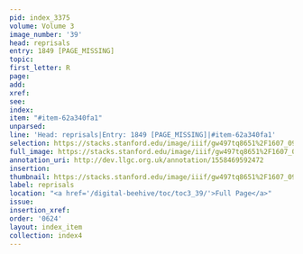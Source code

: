 ```yaml
---
pid: index_3375
volume: Volume 3
image_number: '39'
head: reprisals
entry: 1849 [PAGE_MISSING]
topic: 
first_letter: R
page: 
add: 
xref: 
see: 
index: 
item: "#item-62a340fa1"
unparsed: 
line: 'Head: reprisals|Entry: 1849 [PAGE_MISSING]|#item-62a340fa1'
selection: https://stacks.stanford.edu/image/iiif/gw497tq8651%2F1607_0982/809,2992,602,128/full/0/default.jpg
full_image: https://stacks.stanford.edu/image/iiif/gw497tq8651%2F1607_0982/full/full/0/default.jpg
annotation_uri: http://dev.llgc.org.uk/annotation/1558469592472
insertion: 
thumbnail: https://stacks.stanford.edu/image/iiif/gw497tq8651%2F1607_0982/809,2992,602,128/150,/0/default.jpg
label: reprisals
location: "<a href='/digital-beehive/toc/toc3_39/'>Full Page</a>"
issue: 
insertion_xref: 
order: '0624'
layout: index_item
collection: index4
---
```

